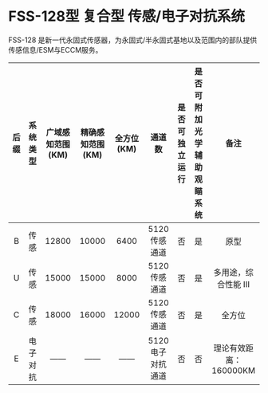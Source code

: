 # FSS-128型 复合型 传感/电子对抗系统

FSS-128 是新一代永固式传感器，为永固式/半永固式基地以及范围内的部队提供传感信息/ESM与ECCM服务。  

| 后缀 |  系统类型   | 广域感知范围(KM) | 精确感知范围(KM) | 全方位(KM) |       通道数        | 是否可独立运行 | 是否可附加光学辅助观瞄系统 |           备注            |
| :--: | :---------: | :--------------: | :--------------: | :--------: | :-----------------: | :------------: | :------------------------: | :-----------------------: |
|  B   |    传感     |      12800       |       10000       |    6400    |    5120传感通道     |       否       |             是             |           原型            |
|  U  | 传感 |      15000      |       15000       |    8000    | 5120传感通道 |       否       |             是             | 多用途，综合性能 III |
|  C   |    传感     |      18000      |       16000       |    12000    | 5120传感通道 |       否       |             是             |          全方位           |
|  E   |  电子对抗   |        ——        |        ——        |     ——     |   5120电子对抗通道   |       否       |             否             |    理论有效距离：160000KM    |

